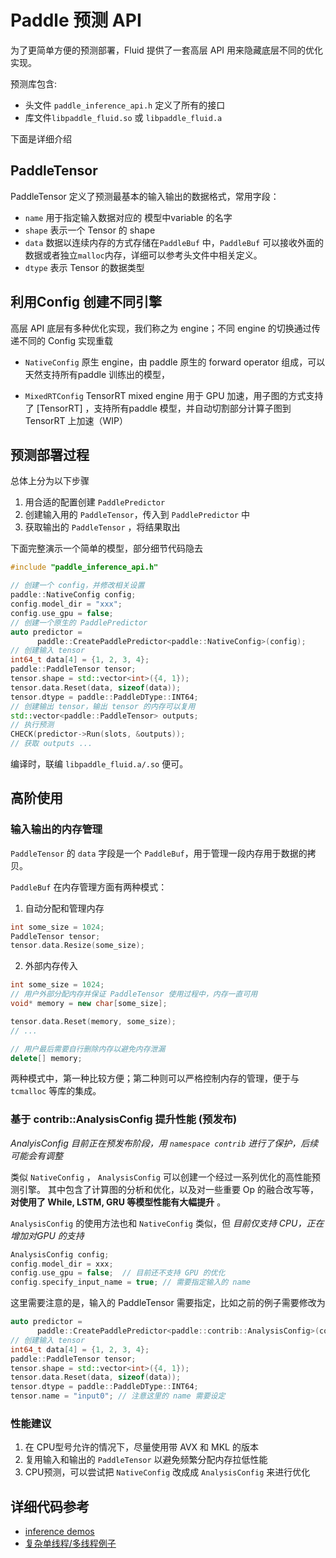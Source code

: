 # Paddle 预测 API

为了更简单方便的预测部署，Fluid 提供了一套高层 API 用来隐藏底层不同的优化实现。

预测库包含:

- 头文件 `paddle_inference_api.h` 定义了所有的接口
- 库文件`libpaddle_fluid.so` 或 `libpaddle_fluid.a`

下面是详细介绍

## PaddleTensor

PaddleTensor 定义了预测最基本的输入输出的数据格式，常用字段：

- `name` 用于指定输入数据对应的 模型中variable 的名字
- `shape` 表示一个 Tensor 的 shape
- `data`  数据以连续内存的方式存储在`PaddleBuf` 中，`PaddleBuf` 可以接收外面的数据或者独立`malloc`内存，详细可以参考头文件中相关定义。
- `dtype` 表示 Tensor 的数据类型

## 利用Config 创建不同引擎

高层 API 底层有多种优化实现，我们称之为 engine；不同 engine 的切换通过传递不同的 Config 实现重载

- `NativeConfig` 原生 engine，由 paddle 原生的 forward operator
    组成，可以天然支持所有paddle 训练出的模型，

- `MixedRTConfig` TensorRT mixed engine 用于 GPU
    加速，用子图的方式支持了 [TensorRT] ，支持所有paddle
    模型，并自动切割部分计算子图到 TensorRT 上加速（WIP）


## 预测部署过程

总体上分为以下步骤

1. 用合适的配置创建 `PaddlePredictor`
2. 创建输入用的 `PaddleTensor`，传入到 `PaddlePredictor` 中
3. 获取输出的 `PaddleTensor` ，将结果取出

下面完整演示一个简单的模型，部分细节代码隐去

```c++
#include "paddle_inference_api.h"

// 创建一个 config，并修改相关设置
paddle::NativeConfig config;
config.model_dir = "xxx";
config.use_gpu = false;
// 创建一个原生的 PaddlePredictor
auto predictor =
      paddle::CreatePaddlePredictor<paddle::NativeConfig>(config);
// 创建输入 tensor
int64_t data[4] = {1, 2, 3, 4};
paddle::PaddleTensor tensor;
tensor.shape = std::vector<int>({4, 1});
tensor.data.Reset(data, sizeof(data));
tensor.dtype = paddle::PaddleDType::INT64;
// 创建输出 tensor，输出 tensor 的内存可以复用
std::vector<paddle::PaddleTensor> outputs;
// 执行预测
CHECK(predictor->Run(slots, &outputs));
// 获取 outputs ...
```

编译时，联编 `libpaddle_fluid.a/.so` 便可。 



## 高阶使用

### 输入输出的内存管理
`PaddleTensor` 的 `data` 字段是一个 `PaddleBuf`，用于管理一段内存用于数据的拷贝。 

`PaddleBuf` 在内存管理方面有两种模式：

1. 自动分配和管理内存

```c++
int some_size = 1024;
PaddleTensor tensor;
tensor.data.Resize(some_size);
```

2. 外部内存传入

```c++
int some_size = 1024;
// 用户外部分配内存并保证 PaddleTensor 使用过程中，内存一直可用
void* memory = new char[some_size]; 

tensor.data.Reset(memory, some_size);
// ...

// 用户最后需要自行删除内存以避免内存泄漏
delete[] memory;
```

两种模式中，第一种比较方便；第二种则可以严格控制内存的管理，便于与 `tcmalloc` 等库的集成。

### 基于 contrib::AnalysisConfig  提升性能 (预发布)
*AnalyisConfig 目前正在预发布阶段，用 `namespace contrib` 进行了保护，后续可能会有调整*

类似 `NativeConfig` ， `AnalysisConfig` 可以创建一个经过一系列优化的高性能预测引擎。 其中包含了计算图的分析和优化，以及对一些重要 Op 的融合改写等，**对使用了 While, LSTM, GRU 等模型性能有大幅提升** 。

`AnalysisConfig` 的使用方法也和 `NativeConfig` 类似，但 *目前仅支持 CPU，正在增加对GPU 的支持*

```c++
AnalysisConfig config;
config.model_dir = xxx;
config.use_gpu = false;  // 目前还不支持 GPU 的优化
config.specify_input_name = true; // 需要指定输入的 name
```

这里需要注意的是，输入的 PaddleTensor 需要指定，比如之前的例子需要修改为

```c++
auto predictor =
      paddle::CreatePaddlePredictor<paddle::contrib::AnalysisConfig>(config); // 注意这里需要 AnalysisConfig
// 创建输入 tensor
int64_t data[4] = {1, 2, 3, 4};
paddle::PaddleTensor tensor;
tensor.shape = std::vector<int>({4, 1});
tensor.data.Reset(data, sizeof(data));
tensor.dtype = paddle::PaddleDType::INT64;
tensor.name = "input0"; // 注意这里的 name 需要设定
```

### 性能建议
1. 在 CPU型号允许的情况下，尽量使用带 AVX 和 MKL 的版本
2. 复用输入和输出的 `PaddleTensor` 以避免频繁分配内存拉低性能
3. CPU预测，可以尝试把 `NativeConfig` 改成成 `AnalysisConfig` 来进行优化

## 详细代码参考

- [inference demos](./demo_ci)
- [复杂单线程/多线程例子](https://github.com/PaddlePaddle/Paddle/blob/develop/paddle/fluid/inference/api/test_api_impl.cc)
